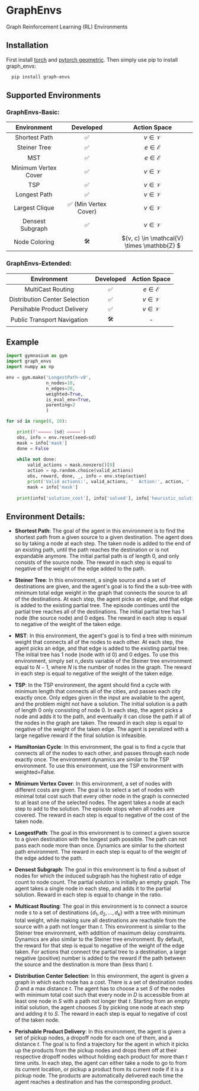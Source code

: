 # GraphEnvs
Graph Reinforcement Learning (RL) Environments

## Installation

First install [torch](https://pytorch.org/) and [pytorch geometric](https://pytorch-geometric.readthedocs.io/en/latest/notes/installation.html). Then simply use pip to install graph_envs:
```bash
  pip install graph-envs
```

## Supported Environments

### GraphEnvs-Basic:

| Environment      | Developed |  Action Space  |
| :----: |    :----:   | :-------:|
| Shortest Path      | ✅       | $v \in \mathcal{V}$   |
| Steiner Tree   | ✅   | $e \in \mathcal{E}$      |
| MST   | ✅  | $e \in \mathcal{E}$      |
| Minimum Vertex Cover  | ✅   | $v \in \mathcal{V}$ |
| TSP   | ✅   | $v \in \mathcal{V}$ |
| Longest Path   | ✅   | $v \in \mathcal{V}$ |
| Largest Clique   | ✅ (Min Vertex Cover) | $v \in \mathcal{V}$ |
| Densest Subgraph   | ✅  | $v \in \mathcal{V}$ |
| Node Coloring  | 🛠️  | $(v, c) \in \mathcal{V} \times \mathbb{Z} $ |

### GraphEnvs-Extended:

| Environment      | Developed |  Action Space  |
| :----: |    :----:   | :-------:|
| MultiCast Routing   | ✅   | $e \in \mathcal{E}$|
| Distribution Center Selection  | ✅   | $v \in \mathcal{V}$ |
| Persihable Product Delivery   | ✅   | $v \in \mathcal{V}$|
| Public Transport Navigation  | 🛠️   | - |



  
## Example 

```python
import gymnasium as gym 
import graph_envs
import numpy as np

env = gym.make('LongestPath-v0',
               n_nodes=10,
               n_edges=20,
               weighted=True,
               is_eval_env=True, 
               parenting=2
               )

for sd in range(0, 10):

    print(f'===== {sd} =====')
    obs, info = env.reset(seed=sd)
    mask = info['mask']
    done = False
   
    while not done:
        valid_actions = mask.nonzero()[0]
        action = np.random.choice(valid_actions)        
        obs, reward, done, _, info = env.step(action)
        print('Valid actions:', valid_actions, '  Action:', action, '  Reward:', reward, '  Done:', done)
        mask = info['mask']
        
    print(info['solution_cost'], info['solved'], info['heuristic_solution'])

```

## Environment Details:

- **Shortest Path**: The goal of the agent in this environment is to find the shortest path from a given source to a given destination. The agent does so by taking a node at each step. The taken node is added to the end of an existing path, until the path reaches the destination or is not expandable anymore. The initial partial path is of length 0, and only consists of the source node. The reward in each step is equal to negative of the weight of the edge added to the path.
    
- **Steiner Tree**: In this environment, a single source and a set of destinations are given, and the agent's goal is to find the a sub-tree with minimum total edge weight in the graph that connects the source to all of the destinations. At each step, the agent picks an edge, and that edge is added to the existing partial tree. The episode continues until the partial tree reaches all of the destinations. The initial partial tree has 1 node (the source node) and 0 edges. The reward in each step is equal to negative of the weight of the taken edge.
    
- **MST**: In this environment, the agent's goal is to find a tree with minimum weight that connects all of the nodes to each other. At each step, the agent picks an edge, and that edge is added to the existing partial tree. The initial tree has 1 node (node with id $0$) and 0 edges. To use this environment, simply set n_dests variable of the Steiner tree environment equal to $N-1$, where $N$ is the number of nodes in the graph. The reward in each step is equal to negative of the weight of the taken edge.

- **TSP**: In the TSP environment, the agent should find a cycle with minimum length that connects all of the cities, and passes each city exactly once. Only edges given in the input are available to the agent, and the problem might not have a solution. The initial solution is a path of length 0 only consisting of node $0$. In each step, the agent picks a node and adds it to the path, and eventually it can close the path if all of the nodes in the graph are taken. The reward in each step is equal to negative of the weight of the taken edge. The agent is penalized with a large negative reward if the final solution is infeasible.

- **Hamiltonian Cycle**: In this environment, the goal is to find a cycle that connects all of the nodes to each other, and passes through each node exactly once. The environment dynamics are similar to the TSP environment. To use this environment, use the TSP environment with weighted=False.

- **Minimum Vertex Cover**: In this environment, a set of nodes with different costs are given. The goal is to select a set of nodes with minimal total cost such that every other node in the graph is connected to at least one of the selected nodes. The agent takes a node at each step to add to the solution. The episode stops when all nodes are covered. The reward in each step is equal to negative of the cost of the taken node.

- **LongestPath**: The goal in this environment is to connect a given source to a given destination with the longest path possible. The path can not pass each node more than once. Dynamics are similar to the shortest path environment. The reward in each step is equal to of the weight of the edge added to the path.

- **Densest Subgraph**: The goal in this environment is to find a subset of nodes for which the induced subgraph has the highest ratio of edge count to node count. The partial solution is initially an empty graph. The agent takes a single node in each step, and adds it to the partial solution. Reward in each step is equal to change in the ratio.
    
- **Multicast Routing**: The goal in this environment is to connect a source node $s$ to a set of destinations $\{d_1, d_2, \dots, d_k\}$ with a tree with minimum total weight, while making sure all destinations are reachable from the source with a path not longer than $t$. This environment is similar to the Steiner tree environment, with addition of maximum delay constraints. Dynamics are also similar to the Steiner tree environment. By default, the reward for that step is equal to negative of the weight of the edge taken. For actions that connect the partial tree to a destination, a large negative (positive) number is added to the reward if the path between the source and the destination is more than (less than) $t$.

- **Distribution Center Selection**: In this environment, the agent is given a graph in which each node has a cost. There is a set of destination nodes $D$ and a max distance $t$. The agent has to choose a set $S$ of the nodes with minimum total cost such that every node in $D$ is accessible from at least one node in $S$ with a path not longer that $t$. Starting from an empty initial solution, the agent chooses $S$ by picking one node at each step and adding it to $S$. The reward in each step is equal to negative of cost of the taken node.

- **Perishable Product Delivery**: In this environment, the agent is given a set of pickup nodes, a dropoff node for each one of them, and a distance $t$. The goal is to find a trajectory for the agent in which it picks up the products from the pickup nodes and drops them off at their respective dropoff nodes without holding each product for more than $t$ time units. In each step, the agent can either take a node to go to from its current location, or pickup a product from its current node if it is a pickup node. The products are automatically delivered each time the agent reaches a destination and has the corresponding product.
